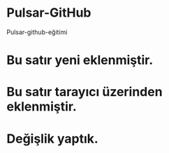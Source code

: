 # Pulsar-GitHub
 Pulsar-github-eğitimi
# Bu satır yeni eklenmiştir.
# Bu satır tarayıcı üzerinden eklenmiştir.

# Değişlik yaptık.

